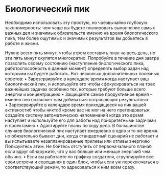 # Биологический пик
Необходимо использовать эту простую, но чрезвычайно глубокую закономерность: чем чаще вы будете планировать выполнение самых важных дел и значимых обязательств именно на время биологического пика, тем более ощутимых и значимых результатов вы добьетесь в работе и жизни.

Нужно всего пять минут, чтобы утром составить план на весь день, но эти пять минут окупятся многократно. Попробуйте в течение дня завтра позволить своему состоянию (наступление биологического пика, работоспособность в данный момент) определять выбор задач над которыми вы будете работать. Вот несколько дополнительных полезных советов:
• Зарезервируйте в календаре время когда наступает ваш биологический пик, и используйте его чтобы сфокусироваться на трех важнейших задачах особенно тех, которые требуют больше всего энергии и концентрациию
• Защищайте самое продуктивное время – именно оно позволяет нам добиваться потрясающих результатовю
• Зарезервируйте в календаре время приходящееся на пик вашей активностиб чтобы никтоб кроме вас не мог на него претендоватьж создайте систему автоматических напоминаний когда это время наступает и используйте его для работы над приоритетными задачами и проектамию
• Адаптируйте планы по ходу дела. В большинстве случаев биологический пик наступает ежедневно в одно и то же время. но обязательно бывают дни, когда стандартный сценарий не работает и вы испытываете незапланированные приливы или отливы энергиию Пользуйтесь этим. Не бойтесь отступить от первоначального планаб если вдруг обнаружите, что у вас больше или меньше энергииб чем обычно.
• Если вы работаете по графику создателя, сгруппируйте все свои встречи и совещания в один блок, чтобы если уж переключаться в соответствующий режим, то адресоваться к ним всем сразу.
